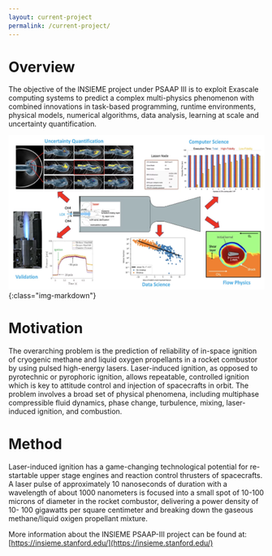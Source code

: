 ```yaml
---
layout: current-project
permalink: /current-project/
---
```


# Overview
The objective of the INSIEME project under PSAAP III is to exploit Exascale computing systems to predict a complex multi-physics phenomenon with combined innovations in task-based programming, runtime environments, physical models, numerical algorithms, data analysis, learning at scale and uncertainty quantification. 

![Current research](/assets/images/images_projects/insieme_psaap_project.png){:class="img-markdown"}

# Motivation
The overarching problem is the prediction of reliability of in-space ignition of cryogenic methane and liquid oxygen propellants in a rocket combustor by using pulsed high-energy lasers. Laser-induced ignition, as opposed to pyrotechnic or pyrophoric ignition, allows repeatable, controlled ignition which is key to attitude control and injection of spacecrafts in orbit. The problem involves a broad set of physical phenomena, including multiphase compressible fluid dynamics, phase change, turbulence, mixing, laser-induced ignition, and combustion.

# Method
Laser-induced ignition has a game-changing technological potential for re-startable upper stage engines and reaction control thrusters of spacecrafts. A laser pulse of approximately 10 nanoseconds of duration with a wavelength of about 1000 nanometers is focused into a small spot of 10-100 microns of diameter in the rocket combustor, delivering a power density of 10- 100 gigawatts per square centimeter and breaking down the gaseous methane/liquid oxigen propellant mixture.

More information about the INSIEME PSAAP-III project can be found at: [https://insieme.stanford.edu/](https://insieme.stanford.edu/)





